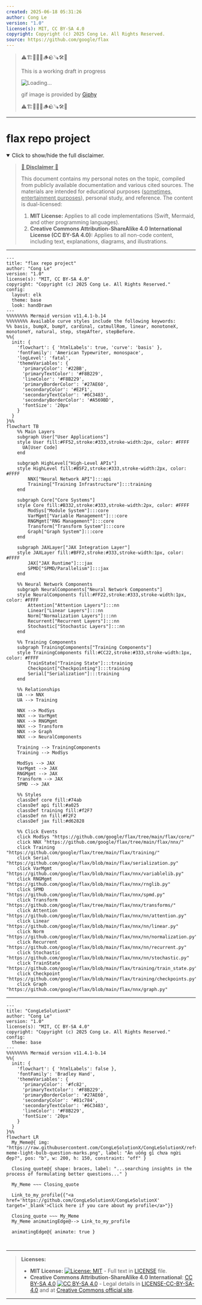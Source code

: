 ```yaml
---
created: 2025-06-18 05:31:26
author: Cong Le
version: "1.0"
license(s): MIT, CC BY-SA 4.0
copyright: Copyright (c) 2025 Cong Le. All Rights Reserved.
source: https://github.com/google/flax
---
```



> ⚠️🏗️🚧🦺🧱🪵🪨🪚🛠️👷
> 
> This is a working draft in progress
> 
> ![Loading...](https://media2.giphy.com/media/v1.Y2lkPTc5MGI3NjExMXVjejV3dnVjc2o5MXd3eXBvcDR1cHlzbHQ1Z2R6YjY0ZHpmdjJ6OCZlcD12MV9pbnRlcm5hbF9naWZfYnlfaWQmY3Q9Zw/hL9q5k9dk9l0wGd4e0/giphy.gif)
>
> gif image is provided by [Giphy](https://giphy.com)
> 
> ⚠️🏗️🚧🦺🧱🪵🪨🪚🛠️👷


----


# flax repo project
<details open>
<summary>Click to show/hide the full disclaimer.</summary>
   
> <ins>📢 **Disclaimer** 🚨</ins>
>
> This document contains my personal notes on the topic,
> compiled from publicly available documentation and various cited sources.
> The materials are intended for educational purposes (<ins>sometimes, entertainment purposes</ins>), personal study, and reference.
> The content is dual-licensed:
> 1. **MIT License:** Applies to all code implementations (Swift, Mermaid, and other programming languages).
> 2. **Creative Commons Attribution-ShareAlike 4.0 International License (CC BY-SA 4.0):** Applies to all non-code content, including text, explanations, diagrams, and illustrations.

</details>


----

```mermaid
---
title: "flax repo project"
author: "Cong Le"
version: "1.0"
license(s): "MIT, CC BY-SA 4.0"
copyright: "Copyright (c) 2025 Cong Le. All Rights Reserved."
config:
  layout: elk
  theme: base
  look: handDrawn
---
%%%%%%%% Mermaid version v11.4.1-b.14
%%%%%%%% Available curve styles include the following keywords:
%% basis, bumpX, bumpY, cardinal, catmullRom, linear, monotoneX, monotoneY, natural, step, stepAfter, stepBefore.
%%{
  init: {
    'flowchart': { 'htmlLabels': true, 'curve': 'basis' },
    'fontFamily': 'American Typewriter, monospace',
    'logLevel': 'fatal',
    'themeVariables': {
      'primaryColor': '#22BB',
      'primaryTextColor': '#F8B229',
      'lineColor': '#F8B229',
      'primaryBorderColor': '#27AE60',
      'secondaryColor': '#E2F1',
      'secondaryTextColor': '#6C3483',
      'secondaryBorderColor': '#A569BD',
      'fontSize': '20px'
    }
  }
}%%
flowchart TB
    %% Main Layers
    subgraph User["User Applications"]
    style User fill:#FF52,stroke:#333,stroke-width:2px, color: #FFFF
      UA[User Code]
    end

    subgraph HighLevel["High-Level APIs"]
    style HighLevel fill:#B5F2,stroke:#333,stroke-width:2px, color: #FFFF
        NNX["Neural Network API"]:::api
        Training["Training Infrastructure"]:::training
    end

    subgraph Core["Core Systems"]
    style Core fill:#B332,stroke:#333,stroke-width:2px, color: #FFFF
        ModSys["Module System"]:::core
        VarMgmt["Variable Management"]:::core
        RNGMgmt["RNG Management"]:::core
        Transform["Transform System"]:::core
        Graph["Graph System"]:::core
    end

    subgraph JAXLayer["JAX Integration Layer"]
    style JAXLayer fill:#BFF2,stroke:#333,stroke-width:1px, color: #FFFF
        JAX["JAX Runtime"]:::jax
        SPMD["SPMD/Parallelism"]:::jax
    end

    %% Neural Network Components
    subgraph NeuralComponents["Neural Network Components"]
    style NeuralComponents fill:#FF22,stroke:#333,stroke-width:1px, color: #FFFF
        Attention["Attention Layers"]:::nn
        Linear["Linear Layers"]:::nn
        Norm["Normalization Layers"]:::nn
        Recurrent["Recurrent Layers"]:::nn
        Stochastic["Stochastic Layers"]:::nn
    end

    %% Training Components
    subgraph TrainingComponents["Training Components"]
    style TrainingComponents fill:#CC22,stroke:#333,stroke-width:1px, color: #FFFF
        TrainState["Training State"]:::training
        Checkpoint["Checkpointing"]:::training
        Serial["Serialization"]:::training
    end

    %% Relationships
    UA --> NNX
    UA --> Training

    NNX --> ModSys
    NNX --> VarMgmt
    NNX --> RNGMgmt
    NNX --> Transform
    NNX --> Graph
    NNX --> NeuralComponents

    Training --> TrainingComponents
    Training --> ModSys

    ModSys --> JAX
    VarMgmt --> JAX
    RNGMgmt --> JAX
    Transform --> JAX
    SPMD --> JAX

    %% Styles
    classDef core fill:#74ab
    classDef api fill:#a025
    classDef training fill:#f2F7
    classDef nn fill:#F2F2
    classDef jax fill:#d62828

    %% Click Events
    click ModSys "https://github.com/google/flax/tree/main/flax/core/"
    click NNX "https://github.com/google/flax/tree/main/flax/nnx/"
    click Training "https://github.com/google/flax/tree/main/flax/training/"
    click Serial "https://github.com/google/flax/blob/main/flax/serialization.py"
    click VarMgmt "https://github.com/google/flax/blob/main/flax/nnx/variablelib.py"
    click RNGMgmt "https://github.com/google/flax/blob/main/flax/nnx/rnglib.py"
    click SPMD "https://github.com/google/flax/blob/main/flax/nnx/spmd.py"
    click Transform "https://github.com/google/flax/tree/main/flax/nnx/transforms/"
    click Attention "https://github.com/google/flax/blob/main/flax/nnx/nn/attention.py"
    click Linear "https://github.com/google/flax/blob/main/flax/nnx/nn/linear.py"
    click Norm "https://github.com/google/flax/blob/main/flax/nnx/nn/normalization.py"
    click Recurrent "https://github.com/google/flax/blob/main/flax/nnx/nn/recurrent.py"
    click Stochastic "https://github.com/google/flax/blob/main/flax/nnx/nn/stochastic.py"
    click TrainState "https://github.com/google/flax/blob/main/flax/training/train_state.py"
    click Checkpoint "https://github.com/google/flax/blob/main/flax/training/checkpoints.py"
    click Graph "https://github.com/google/flax/blob/main/flax/nnx/graph.py"

```

----

<!-- 
```mermaid
%% Current Mermaid version
info
```  -->


```mermaid
---
title: "CongLeSolutionX"
author: "Cong Le"
version: "1.0"
license(s): "MIT, CC BY-SA 4.0"
copyright: "Copyright (c) 2025 Cong Le. All Rights Reserved."
config:
  theme: base
---
%%%%%%%% Mermaid version v11.4.1-b.14
%%{
  init: {
    'flowchart': { 'htmlLabels': false },
    'fontFamily': 'Bradley Hand',
    'themeVariables': {
      'primaryColor': '#fc82',
      'primaryTextColor': '#F8B229',
      'primaryBorderColor': '#27AE60',
      'secondaryColor': '#81c784',
      'secondaryTextColor': '#6C3483',
      'lineColor': '#F8B229',
      'fontSize': '20px'
    }
  }
}%%
flowchart LR
  My_Meme@{ img: "https://raw.githubusercontent.com/CongLeSolutionX/CongLeSolutionX/refs/heads/main/assets/images/My-meme-light-bulb-question-marks.png", label: "Ăn uống gì chưa ngừi đẹp?", pos: "b", w: 200, h: 150, constraint: "off" }

  Closing_quote@{ shape: braces, label: "...searching insights in the process of formulating better questions..." }
    
  My_Meme ~~~ Closing_quote
    
  Link_to_my_profile{{"<a href='https://github.com/CongLeSolutionX/CongLeSolutionX' target='_blank'>Click here if you care about my profile</a>"}}

  Closing_quote ~~~ My_Meme
  My_Meme animatingEdge@--> Link_to_my_profile
  
  animatingEdge@{ animate: true }



```

---
>**Licenses:**
>
>- **MIT License:**  [![License: MIT](https://img.shields.io/badge/License-MIT-yellow.svg)](LICENSE) - Full text in [LICENSE](LICENSE) file.
>- **Creative Commons Attribution-ShareAlike 4.0 International**: [CC BY-SA 4.0](https://creativecommons.org/licenses/by-sa/4.0/) [![CC BY-SA 4.0](https://licensebuttons.net/l/by-sa/4.0/88x31.png)](https://creativecommons.org/licenses/by-sa/4.0/) - Legal details in [LICENSE-CC-BY-SA-4.0](THE_PAST/LICENSE-CC-BY-SA-4.0) and at [Creative Commons official site](https://creativecommons.org/licenses/by-sa/4.0/).
>
---